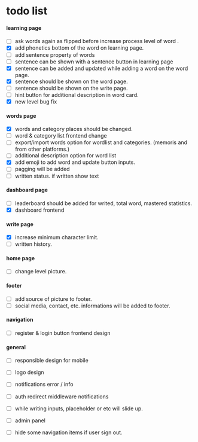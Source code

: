 # todo list

#### learning page
- [ ]  ask words again as flipped before increase process level of word .
- [x]  add phonetics bottom of the word on learning page.
- [ ]  add sentence property of words
  - [ ]  sentence can be shown with a sentence button in learning page
  - [x]  sentence can be added and updated while adding a word on the word page.
  - [x]  sentence should be shown on the word page.
  - [ ]  sentence should be shown on the write page.
- [ ]  hint button for additional description in word card.
- [x]  new level bug fix
#### words page
- [x]  words and category places should be changed.
- [ ]  word & category list frontend change
- [ ]  export/import words option for wordlist and categories. (memoris and from other platforms.)
- [ ]  additional description option for word list
- [x]  add emoji to add word and update button inputs.
- [ ]  pagging will be added
- [ ]  written status. if written show text
#### dashboard page
- [ ]  leaderboard should be added for writed, total word, mastered statistics.
- [x]  dashboard frontend
#### write page
- [x]  increase minimum character limit.
- [ ]  written history.
#### home page
- [ ]  change level picture.
#### footer
- [ ]  add source of picture to footer.
- [ ]  social media, contact, etc. informations will be added to footer.
#### navigation
- [ ]  register & login button frontend design
#### general
- [ ]  responsible design for mobile
- [ ]  logo design
- [ ]  notifications error / info
  - [ ] auth redirect middleware notifications
- [ ]  while writing inputs, placeholder or etc will slide up.
- [ ]  admin panel
- [ ]  hide some navigation items if user sign out.


